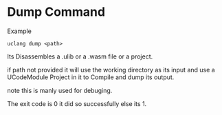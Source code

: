# Dump Command 

Example
```
uclang dump <path>
```

Its Disassembles a .ulib or a .wasm file or a project.

if path not provided it will use the working directory as its input and use a UCodeModule Project in it to Compile and dump its output.


note this is manly used for debuging.

The exit code is 0 it did so successfully else its 1.